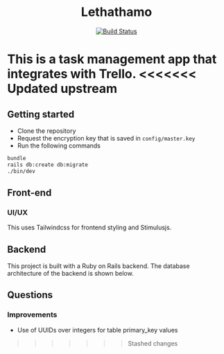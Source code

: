 <h1 align="center">
  Lethathamo
</h1>

<p align="center">
  <a href="https://github.com/thatosmk/lethathamo-la-mosebetsi/actions/workflows/ruby.yml">
    <img src="https://github.com/thatosmk/lethathamo-la-mosebetsi/actions/workflows/ruby.yml/badge.svg" alt="Build Status">
  </a>
</p>

This is a task management app that integrates with Trello.
<<<<<<< Updated upstream
=======

## Getting started

- Clone the repository
- Request the encryption key that is saved in `config/master.key`
- Run the following commands
```sh
bundle
rails db:create db:migrate
./bin/dev
```
## Front-end

### UI/UX

This uses Tailwindcss for frontend styling and Stimulusjs.


## Backend

This project is built with a Ruby on Rails backend. The database architecture of the backend is shown below.

## Questions

### Improvements

- Use of UUIDs over integers for table primary_key values
>>>>>>> Stashed changes
